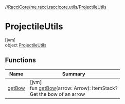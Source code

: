 //[RacciCore](../../../index.md)/[me.racci.raccicore.utils](../index.md)/[ProjectileUtils](index.md)

# ProjectileUtils

[jvm]\
object [ProjectileUtils](index.md)

## Functions

| Name | Summary |
|---|---|
| [getBow](get-bow.md) | [jvm]<br>fun [getBow](get-bow.md)(arrow: Arrow): ItemStack?<br>Get the bow of an arrow |
